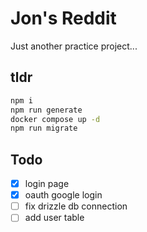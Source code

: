 # Jon's Reddit
Just another practice project...

## tldr
```bash
npm i
npm run generate
docker compose up -d
npm run migrate
```

## Todo
- [x] login page
- [x] oauth google login
- [ ] fix drizzle db connection
- [ ] add user table
